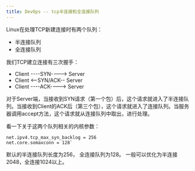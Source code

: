 ```yaml
---
title: DevOps -- tcp半连接和全连接队列
---
```


Linux在处理TCP新建连接时有两个队列：
 * 半连接队列
 * 全连接队列



我们TCP建立连接有三次握手：

 * Client ----SYN----> Server
 * Client <--SYN/ACK-- Server
 * Client ----ACK----> Server



对于Server端，当接收到SYN请求（第一个包）后，这个请求就进入了半连接队列。当接收到Client的ACK后（第三个包），这个请求就进入了连接队列。当服务器调用accept方法，这个请求就从连接队列中取出，进行处理。



看一下关于这两个队列相关的内核参数：

```
net.ipv4.tcp_max_syn_backlog = 256
net.core.somaxconn = 128`
```

默认的半连接队列长度为256， 全连接队列为128。 一般可以优化为半连接2048，全连接1024以上。
